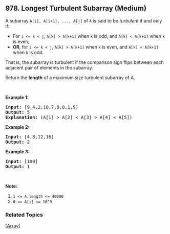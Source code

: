 <!--|This file generated by command(leetcode description); DO NOT EDIT.    |-->
<!--+----------------------------------------------------------------------+-->
<!--|@author    Openset <openset.wang@gmail.com>                           |-->
<!--|@link      https://github.com/openset                                 |-->
<!--|@home      https://github.com/openset/leetcode                        |-->
<!--+----------------------------------------------------------------------+-->

## 978. Longest Turbulent Subarray (Medium)

<p>A subarray <code>A[i], A[i+1], ..., A[j]</code>&nbsp;of <code>A</code> is said to be <em>turbulent</em> if and only if:</p>

<ul>
	<li>For <code>i &lt;= k &lt; j</code>, <code>A[k] &gt; A[k+1]</code> when <code>k</code> is odd, and <code>A[k] &lt; A[k+1]</code> when <code>k</code> is even;</li>
	<li><strong>OR</strong>, for <code>i &lt;= k &lt; j</code>, <code>A[k] &gt; A[k+1]</code> when <code>k</code> is even, and <code>A[k] &lt; A[k+1]</code> when <code>k</code> is odd.</li>
</ul>

<p>That is, the subarray is turbulent if the comparison sign flips between each adjacent pair of elements in the subarray.</p>

<p>Return the <strong>length</strong> of a&nbsp;maximum size turbulent subarray of A.</p>

<p>&nbsp;</p>

<div>
<p><strong>Example 1:</strong></p>

<pre>
<strong>Input: </strong><span id="example-input-1-1">[9,4,2,10,7,8,8,1,9]</span>
<strong>Output: </strong><span id="example-output-1">5</span>
<strong>Explanation: </strong>(A[1] &gt; A[2] &lt; A[3] &gt; A[4] &lt; A[5])
</pre>

<div>
<p><strong>Example 2:</strong></p>

<pre>
<strong>Input: </strong><span id="example-input-2-1">[4,8,12,16]</span>
<strong>Output: </strong><span id="example-output-2">2</span>
</pre>

<div>
<p><strong>Example 3:</strong></p>

<pre>
<strong>Input: </strong><span id="example-input-3-1">[100]</span>
<strong>Output: </strong><span id="example-output-3">1</span>
</pre>
</div>
</div>
</div>

<p>&nbsp;</p>

<p><strong>Note:</strong></p>

<ol>
	<li><code>1 &lt;= A.length &lt;= 40000</code></li>
	<li><code>0 &lt;= A[i] &lt;= 10^9</code></li>
</ol>

### Related Topics
  [[Array](https://github.com/openset/leetcode/tree/master/tag/array/README.md)]
